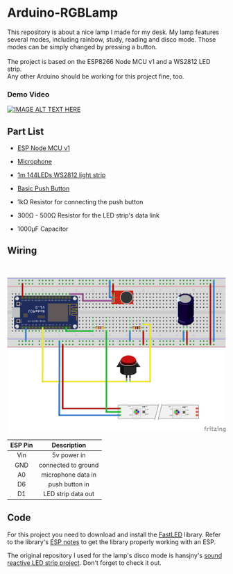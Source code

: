 # Arduino-RGBLamp

This repository is about a nice lamp I made for my desk. My lamp features several modes, including rainbow, study, reading and disco mode. Those modes can be simply changed by pressing a button. </br></br>
The project is based on the ESP8266 Node MCU v1 and a WS2812 LED strip. </br>
Any other Arduino should be working for this project fine, too. </br>

### Demo Video

[![IMAGE ALT TEXT HERE](https://img.youtube.com/vi/5EeEVwkg_88/0.jpg)](https://www.youtube.com/watch?v=5EeEVwkg_88)

## Part List

- [ESP Node MCU v1](https://aliexpress.com/item/ESP8266-CH340G-CH340-G-NodeMcu-V3-Lua-Wireless-WIFI-Module-Connector-Development-Board-Based-ESP-12E/32800966224.html)

- [Microphone](https://aliexpress.com/item/Sound-Detector-module/32569653599.html?spm=a2g0s.9042311.0.0.78634c4dSSgc9y)

- [1m 144LEDs WS2812 light strip](https://aliexpress.com/item/1m-2m-3m-4m-5m-ws2812b-ws2812-led-strip-individually-addressable-smart-led-strip-black-white/32682015405.html?spm=a2g0s.9042311.0.0.78634c4dSSgc9y)

- [Basic Push Button](https://www.aliexpress.com/item/1Pcs-2Pin-Mini-Switch-12mm-1A-waterproof-switch-12v-momentary-Push-button-Switch-since-the-reset/32833295404.html?spm=a2g0x.10010108.1000001.12.61582925XHdq1K&ws_ab_test=searchweb0_0%2Csearchweb201602_5_10065_10130_10068_10547_319_317_10548_10696_453_10084_454_10083_10618_10307_537_536_10131_10132_10133_10059_10884_10887_321_322_10103%2Csearchweb201603_52%2CppcSwitch_0&algo_pvid=ef1e3f05-f70e-4ceb-a506-3c1815559463&algo_expid=ef1e3f05-f70e-4ceb-a506-3c1815559463-2)

- 1kΩ Resistor for connecting the push button
- 300Ω - 500Ω Resistor for the LED strip's data link
- 1000μF Capacitor

## Wiring
&nbsp;

![Fritzing](https://github.com/fabianh001/Arduino-RGBLamp/blob/master/fritzing.png)

| ESP Pin       | Description
|:-------------:|:----------:|
| Vin | 5v power in          |
| GND | connected to ground  |
| A0  | microphone data in   |
| D6  | push button in       |
| D1  | LED strip data out   |

## Code
For this project you need to download and install the [FastLED](https://github.com/FastLED/FastLED) library. Refer to the library's [ESP notes](https://github.com/FastLED/FastLED/wiki/ESP8266-notes) to get the library properly working with an ESP.

The original repository I used for the lamp's disco mode is hansjny's [sound reactive LED strip project](https://github.com/hansjny/Natural-Nerd/blob/master/arduino/soundsread2/sound_reactive.ino). Don't forget to check it out.

